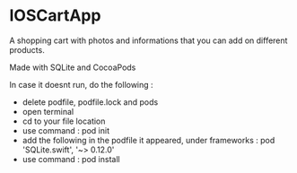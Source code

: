 # IOSCartApp

A shopping cart with photos and informations that you can add on different products.


Made with SQLite and CocoaPods


In case it doesnt run, do the following : 
- delete podfile, podfile.lock and pods
- open terminal
- cd to your file location 
- use command : pod init 
- add the following in the podfile it appeared, under frameworks : pod 'SQLite.swift', '~> 0.12.0'
- use command : pod install
